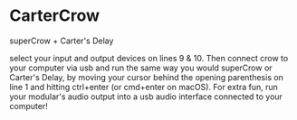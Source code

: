 # CarterCrow
superCrow + Carter's Delay

select your input and output devices on lines 9 & 10. Then connect crow to your computer via usb and run the same way you would superCrow or Carter's Delay, by moving your cursor behind the opening parenthesis on line 1 and hitting ctrl+enter (or cmd+enter on macOS). For extra fun, run your modular's audio output into a usb audio interface connected to your computer!
